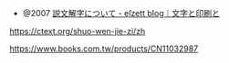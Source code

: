 - @2007 [説文解字について - eſzett blog｜文字と印刷と](https://satoschi.hatenadiary.org/entry/20070415/1176618715)

https://ctext.org/shuo-wen-jie-zi/zh

https://www.books.com.tw/products/CN11032987
